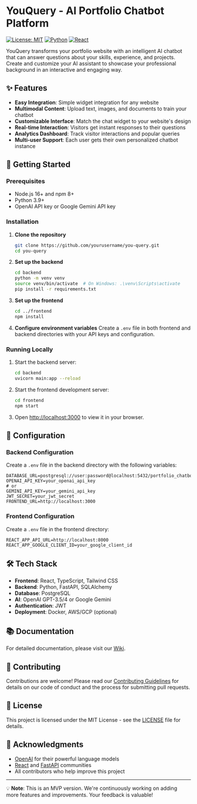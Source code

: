 # YouQuery - AI Portfolio Chatbot Platform

[![License: MIT](https://img.shields.io/badge/License-MIT-yellow.svg)](https://opensource.org/licenses/MIT)
[![Python](https://img.shields.io/badge/Python-3.9+-blue.svg)](https://www.python.org/)
[![React](https://img.shields.io/badge/React-18.0+-61DAFB?logo=react&logoColor=white)](https://reactjs.org/)

YouQuery transforms your portfolio website with an intelligent AI chatbot that can answer questions about your skills, experience, and projects. Create and customize your AI assistant to showcase your professional background in an interactive and engaging way.

## ✨ Features

- **Easy Integration**: Simple widget integration for any website
- **Multimodal Content**: Upload text, images, and documents to train your chatbot
- **Customizable Interface**: Match the chat widget to your website's design
- **Real-time Interaction**: Visitors get instant responses to their questions
- **Analytics Dashboard**: Track visitor interactions and popular queries
- **Multi-user Support**: Each user gets their own personalized chatbot instance

## 🚀 Getting Started

### Prerequisites

- Node.js 16+ and npm 8+
- Python 3.9+
- OpenAI API key or Google Gemini API key

### Installation

1. **Clone the repository**
   ```bash
   git clone https://github.com/yourusername/you-query.git
   cd you-query
   ```

2. **Set up the backend**
   ```bash
   cd backend
   python -m venv venv
   source venv/bin/activate  # On Windows: .\venv\Scripts\activate
   pip install -r requirements.txt
   ```

3. **Set up the frontend**
   ```bash
   cd ../frontend
   npm install
   ```

4. **Configure environment variables**
   Create a `.env` file in both frontend and backend directories with your API keys and configuration.

### Running Locally

1. Start the backend server:
   ```bash
   cd backend
   uvicorn main:app --reload
   ```

2. Start the frontend development server:
   ```bash
   cd frontend
   npm start
   ```

3. Open [http://localhost:3000](http://localhost:3000) to view it in your browser.

## 🔧 Configuration

### Backend Configuration

Create a `.env` file in the backend directory with the following variables:

```env
DATABASE_URL=postgresql://user:password@localhost:5432/portfolio_chatbot
OPENAI_API_KEY=your_openai_api_key
# or
GEMINI_API_KEY=your_gemini_api_key
JWT_SECRET=your_jwt_secret
FRONTEND_URL=http://localhost:3000
```

### Frontend Configuration

Create a `.env` file in the frontend directory:

```env
REACT_APP_API_URL=http://localhost:8000
REACT_APP_GOOGLE_CLIENT_ID=your_google_client_id
```

## 🛠 Tech Stack

- **Frontend**: React, TypeScript, Tailwind CSS
- **Backend**: Python, FastAPI, SQLAlchemy
- **Database**: PostgreSQL
- **AI**: OpenAI GPT-3.5/4 or Google Gemini
- **Authentication**: JWT
- **Deployment**: Docker, AWS/GCP (optional)

## 📚 Documentation

For detailed documentation, please visit our [Wiki](https://github.com/yourusername/you-query/wiki).

## 🤝 Contributing

Contributions are welcome! Please read our [Contributing Guidelines](CONTRIBUTING.md) for details on our code of conduct and the process for submitting pull requests.

## 📄 License

This project is licensed under the MIT License - see the [LICENSE](LICENSE) file for details.

## 🙏 Acknowledgments

- [OpenAI](https://openai.com/) for their powerful language models
- [React](https://reactjs.org/) and [FastAPI](https://fastapi.tiangolo.com/) communities
- All contributors who help improve this project

---

💡 **Note**: This is an MVP version. We're continuously working on adding more features and improvements. Your feedback is valuable!